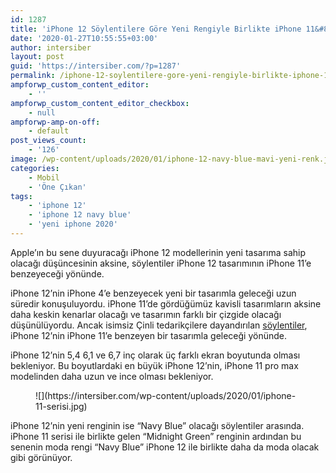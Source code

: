 ```yaml
---
id: 1287
title: 'iPhone 12 Söylentilere Göre Yeni Rengiyle Birlikte iPhone 11&#8217;e Benzeyecek'
date: '2020-01-27T10:55:55+03:00'
author: intersiber
layout: post
guid: 'https://intersiber.com/?p=1287'
permalink: /iphone-12-soylentilere-gore-yeni-rengiyle-birlikte-iphone-11e-benzeyecek/
ampforwp_custom_content_editor:
    - ''
ampforwp_custom_content_editor_checkbox:
    - null
ampforwp-amp-on-off:
    - default
post_views_count:
    - '126'
image: /wp-content/uploads/2020/01/iphone-12-navy-blue-mavi-yeni-renk.jpg
categories:
    - Mobil
    - 'Öne Çıkan'
tags:
    - 'iphone 12'
    - 'iphone 12 navy blue'
    - 'yeni iphone 2020'
---
```


Apple’ın bu sene duyuracağı iPhone 12 modellerinin yeni tasarıma sahip olacağı düşüncesinin aksine, söylentiler iPhone 12 tasarımının iPhone 11’e benzeyeceği yönünde.

iPhone 12’nin iPhone 4’e benzeyecek yeni bir tasarımla geleceği uzun süredir konuşuluyordu. iPhone 11’de gördüğümüz kavisli tasarımların aksine daha keskin kenarlar olacağı ve tasarımın farklı bir çizgide olacağı düşünülüyordu. Ancak isimsiz Çinli tedarikçilere dayandırılan [söylentiler](http://www.macotakara.jp/blog/rumor/entry-39203.html), iPhone 12’nin iPhone 11’e benzeyen bir tasarımla geleceği yönünde.

iPhone 12’nin 5,4 6,1 ve 6,7 inç olarak üç farklı ekran boyutunda olması bekleniyor. Bu boyutlardaki en büyük iPhone 12’nin, iPhone 11 pro max modelinden daha uzun ve ince olması bekleniyor.

<figure class="wp-block-image size-large">![](https://intersiber.com/wp-content/uploads/2020/01/iphone-11-serisi.jpg)</figure>iPhone 12’nin yeni renginin ise “Navy Blue” olacağı söylentiler arasında. iPhone 11 serisi ile birlikte gelen “Midnight Green” renginin ardından bu senenin moda rengi “Navy Blue” iPhone 12 ile birlikte daha da moda olacak gibi görünüyor.